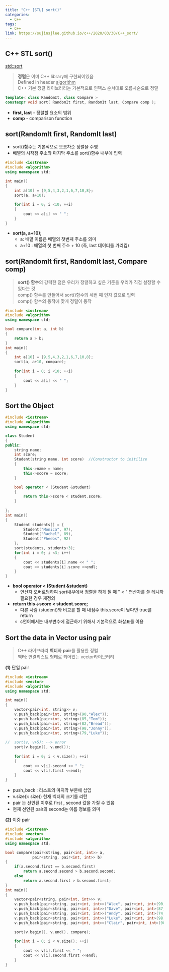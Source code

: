```yaml
---
title: "C++ [STL] sort()"
categories:
  - C++
tags:
  - C++
link: https://sujinsjlee.github.io/c++/2020/03/30/C++_sort/
---
```



## C++ STL sort()
[std::sort](https://en.cppreference.com/w/cpp/algorithm/sort)  

> **정렬**은 이미 C++ library에 구현되어있음    
> Defined in header <u>algorithm</u>  
> C++ 기본 정렬 라이브러리는 기본적으로 인덱스 순서대로 오름차순으로 정렬  

```cpp
template< class RandomIt, class Compare >
constexpr void sort( RandomIt first, RandomIt last, Compare comp );
```
* **first, last** - 정렬할 요소의 범위  
* **comp**	- comparison function  

## sort(RandomIt first, RandomIt last)
*  sort()함수는 기본적으로 오름차순 정렬을 수행  
* 배열의 시작점 주소와 마지막 주소를 sort()함수 내부에 입력   
 
```cpp
#include <iostream>
#include <algorithm>
using namespace std;

int main()
{
	int a[10] = {9,5,4,3,2,1,6,7,10,8}; 
	sort(a, a+10); 
	 				
	for(int i = 0; i <10; ++i)
	{
		cout << a[i] << " ";
	}
}
```
* **sort(a, a+10);**  
	* a: 배열 이름은 배열의 첫번째 주소를 의미  
	* a+10 : 배열의 첫 번째 주소 + 10 (즉, last 데이터를 가리킴)  
	
## sort(RandomIt first, RandomIt last, Compare comp)
	
> **sort() 함수**의 강력한 점은 우리가 정렬하고 싶은 기준을 우리가 직접 설정할 수 있다는 것  
> comp() 함수를 만들어서 sort()함수의 세번 째 인자 값으로 입력  
> comp() 함수의 동작에 맞게 정렬이 동작  


```cpp
#include <iostream>
#include <algorithm>
using namespace std;

bool compare(int a, int b)
{
	return a > b;
}
int main()
{
	int a[10] = {9,5,4,3,2,1,6,7,10,8}; 
	sort(a, a+10, compare); 
	 				
	for(int i = 0; i <10; ++i)
	{
		cout << a[i] << " ";
	}
}
```

## Sort the Object

```cpp
#include <iostream>
#include <algorithm>
using namespace std;

class Student
{
public:
	string name;
	int score;
	Student(string name, int score)  //Constructor to initilize
	{
		this->name = name;
		this->score = score;
	}

	bool operator < (Student &student) 
	{
		return this->score < student.score;
	}
	 
};
int main()
{
	Student students[] = {
		Student("Monica", 97),
		Student("Rachel", 89),
		Student("Pheebs", 92)
	};
	sort(students, students+3);
	for(int i = 0; i <3; i++)
	{
		cout << students[i].name << " ";
		cout << students[i].score <<endl;
	}
}
```
* **bool operator < (Student &student)** 
	* 연산자 오버로딩하여 sort내부에서 정렬을 하게 될 때  " < " 연산자를 쓸 테니까 필요한 경우 재정의 
* **return this->score < student.score;**  
	* 다른 사람 (student)와 비교를 할 때 내점수 this.score이 낮다면 true를 return  
	* c언어에서는 내부변수에 접근하기 위해서 기본적으로 화살표를 이용  
	
## Sort the data in Vector using pair

> C++ 라이브러리 **벡터**와 **pair**를 활용한 정렬  
> 벡터: 연결리스트 형태로 되어있는 vector라이브러리  


**(1)** 단일 pair

```cpp
#include <iostream>
#include <vector>
#include <algorithm>
using namespace std;

int main()
{
	vector<pair<int, string>> v;
	v.push_back(pair<int, string>(90,"Alex")); 
	v.push_back(pair<int, string>(85,"Tom"));
	v.push_back(pair<int, string>(82,"Bread"));
	v.push_back(pair<int, string>(98,"Jonny"));
	v.push_back(pair<int, string>(79,"Luke"));
	
//	sort(v, v+5); --> error
	sort(v.begin(), v.end());
	 
	for(int i = 0; i < v.size(); ++i)
	{
		cout << v[i].second << " ";
		cout << v[i].first <<endl; 
	}
}
```
* push_back : 리스트의 마지막 부분에 삽입  
* v.size(): size() 현재 벡터의 크기를 리턴   
* pair 는 선언된 이후로 first , second 값을 가질 수 있음  
* 현재 선언된 pair의 second는 이름 정보를 의미   


**(2)** 이중 pair  

```cpp
#include <iostream>
#include <vector>
#include <algorithm>
using namespace std;

bool compare(pair<string, pair<int, int>> a,
			pair<string, pair<int, int>> b)
{
	if(a.second.first == b.second.first)
		return a.second.second > b.second.second;
	else
		return a.second.first > b.second.first;
}
int main()
{
	vector<pair<string, pair<int, int>>> v;
	v.push_back(pair<string, pair<int, int>>("Alex", pair<int, int>(90, 19960504))); 
	v.push_back(pair<string, pair<int, int>>("Dave", pair<int, int>(87, 19940218)));
	v.push_back(pair<string, pair<int, int>>("Andy", pair<int, int>(74, 19871214)));
	v.push_back(pair<string, pair<int, int>>("Luke", pair<int, int>(98, 19980123)));
	v.push_back(pair<string, pair<int, int>>("Clair", pair<int, int>(90, 19820612)));

	sort(v.begin(), v.end(), compare);
	 
	for(int i = 0; i < v.size(); ++i)
	{
		cout << v[i].first << " ";
		cout << v[i].second.first <<endl;
	}
}
```
